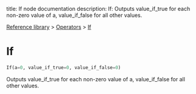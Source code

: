 title: If node documentation
description: If: Outputs value_if_true for each non-zero value of a, value_if_false for all other values.

[Reference library](../../index.md) > [Operators](../index.md) > [If](index.md)

# If

```python
If(a=0, value_if_true=0, value_if_false=0)
```

Outputs value_if_true for each non-zero value of a, value_if_false for all other values.

